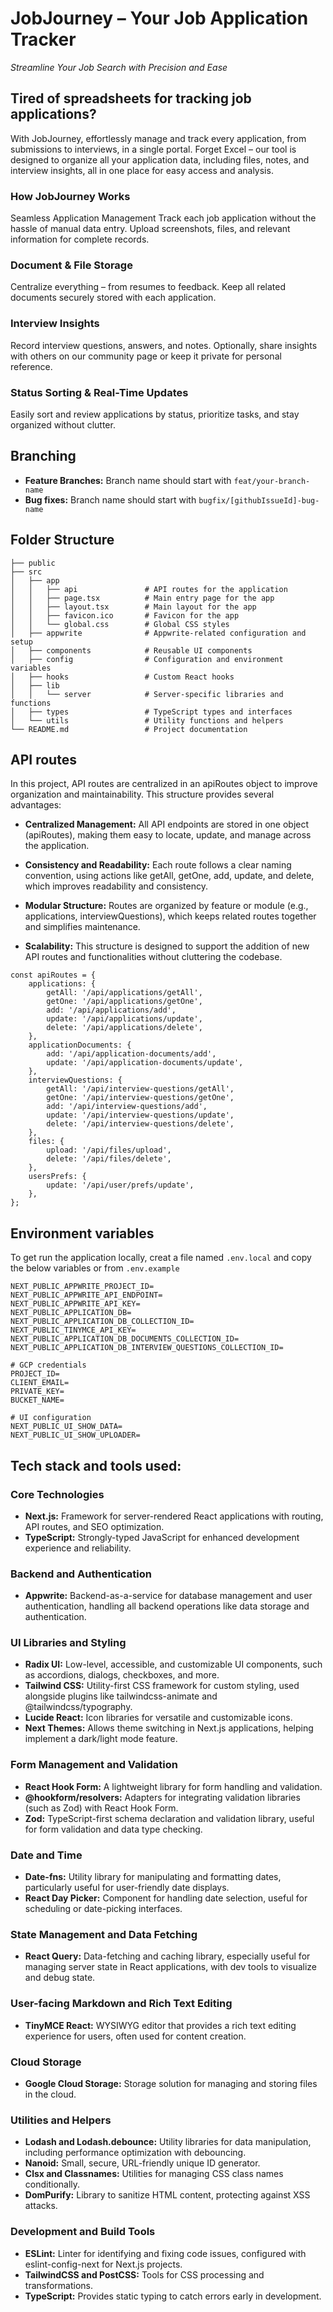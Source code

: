 # JobJourney – Your Job Application Tracker

_Streamline Your Job Search with Precision and Ease_

## Tired of spreadsheets for tracking job applications?

With JobJourney, effortlessly manage and track every application, from submissions to interviews, in a single portal. Forget Excel – our tool is designed to organize all your application data, including files, notes, and interview insights, all in one place for easy access and analysis.

### How JobJourney Works

Seamless Application Management
Track each job application without the hassle of manual data entry. Upload screenshots, files, and relevant information for complete records.

### Document & File Storage

Centralize everything – from resumes to feedback. Keep all related documents securely stored with each application.

### Interview Insights

Record interview questions, answers, and notes. Optionally, share insights with others on our community page or keep it private for personal reference.

### Status Sorting & Real-Time Updates

Easily sort and review applications by status, prioritize tasks, and stay organized without clutter.

## Branching

-   **Feature Branches:** Branch name should start with `feat/your-branch-name`
-   **Bug fixes:** Branch name should start with `bugfix/[githubIssueId]-bug-name`

## Folder Structure

```
├── public
├── src
│   ├── app
│   │   ├── api               # API routes for the application
│   │   ├── page.tsx          # Main entry page for the app
│   │   ├── layout.tsx        # Main layout for the app
│   │   ├── favicon.ico       # Favicon for the app
│   │   └── global.css        # Global CSS styles
│   ├── appwrite              # Appwrite-related configuration and setup
│   ├── components            # Reusable UI components
│   ├── config                # Configuration and environment variables
│   ├── hooks                 # Custom React hooks
│   ├── lib
│   │   └── server            # Server-specific libraries and functions
│   ├── types                 # TypeScript types and interfaces
│   └── utils                 # Utility functions and helpers
└── README.md                 # Project documentation

```

## API routes

In this project, API routes are centralized in an apiRoutes object to improve organization and maintainability. This structure provides several advantages:

-   **Centralized Management:** All API endpoints are stored in one object (apiRoutes), making them easy to locate, update, and manage across the application.

-   **Consistency and Readability:** Each route follows a clear naming convention, using actions like getAll, getOne, add, update, and delete, which improves readability and consistency.

-   **Modular Structure:** Routes are organized by feature or module (e.g., applications, interviewQuestions), which keeps related routes together and simplifies maintenance.

-   **Scalability:** This structure is designed to support the addition of new API routes and functionalities without cluttering the codebase.

```
const apiRoutes = {
	applications: {
		getAll: '/api/applications/getAll',
		getOne: '/api/applications/getOne',
		add: '/api/applications/add',
		update: '/api/applications/update',
		delete: '/api/applications/delete',
	},
	applicationDocuments: {
		add: '/api/application-documents/add',
		update: '/api/application-documents/update',
	},
	interviewQuestions: {
		getAll: '/api/interview-questions/getAll',
		getOne: '/api/interview-questions/getOne',
		add: '/api/interview-questions/add',
		update: '/api/interview-questions/update',
		delete: '/api/interview-questions/delete',
	},
	files: {
		upload: '/api/files/upload',
		delete: '/api/files/delete',
	},
	usersPrefs: {
		update: '/api/user/prefs/update',
	},
};

```

## Environment variables

To get run the application locally, creat a file named `.env.local` and copy the below variables or from `.env.example`

```
NEXT_PUBLIC_APPWRITE_PROJECT_ID=
NEXT_PUBLIC_APPWRITE_API_ENDPOINT=
NEXT_PUBLIC_APPWRITE_API_KEY=
NEXT_PUBLIC_APPLICATION_DB=
NEXT_PUBLIC_APPLICATION_DB_COLLECTION_ID=
NEXT_PUBLIC_TINYMCE_API_KEY=
NEXT_PUBLIC_APPLICATION_DB_DOCUMENTS_COLLECTION_ID=
NEXT_PUBLIC_APPLICATION_DB_INTERVIEW_QUESTIONS_COLLECTION_ID=

# GCP credentials
PROJECT_ID=
CLIENT_EMAIL=
PRIVATE_KEY=
BUCKET_NAME=

# UI configuration
NEXT_PUBLIC_UI_SHOW_DATA=
NEXT_PUBLIC_UI_SHOW_UPLOADER=

```

## Tech stack and tools used:

### Core Technologies

-   **Next.js:** Framework for server-rendered React applications with routing, API routes, and SEO optimization.
-   **TypeScript:** Strongly-typed JavaScript for enhanced development experience and reliability.

### Backend and Authentication

-   **Appwrite:** Backend-as-a-service for database management and user authentication, handling all backend operations like data storage and authentication.

### UI Libraries and Styling

-   **Radix UI:** Low-level, accessible, and customizable UI components, such as accordions, dialogs, checkboxes, and more.
-   **Tailwind CSS:** Utility-first CSS framework for custom styling, used alongside plugins like tailwindcss-animate and @tailwindcss/typography.
-   **Lucide React:** Icon libraries for versatile and customizable icons.
-   **Next Themes:** Allows theme switching in Next.js applications, helping implement a dark/light mode feature.

### Form Management and Validation

-   **React Hook Form:** A lightweight library for form handling and validation.
-   **@hookform/resolvers:** Adapters for integrating validation libraries (such as Zod) with React Hook Form.
-   **Zod:** TypeScript-first schema declaration and validation library, useful for form validation and data type checking.

### Date and Time

-   **Date-fns:** Utility library for manipulating and formatting dates, particularly useful for user-friendly date displays.
-   **React Day Picker:** Component for handling date selection, useful for scheduling or date-picking interfaces.

### State Management and Data Fetching

-   **React Query:** Data-fetching and caching library, especially useful for managing server state in React applications, with dev tools to visualize and debug state.

### User-facing Markdown and Rich Text Editing

-   **TinyMCE React:** WYSIWYG editor that provides a rich text editing experience for users, often used for content creation.

### Cloud Storage

-   **Google Cloud Storage:** Storage solution for managing and storing files in the cloud.

### Utilities and Helpers

-   **Lodash and Lodash.debounce:** Utility libraries for data manipulation, including performance optimization with debouncing.
-   **Nanoid:** Small, secure, URL-friendly unique ID generator.
-   **Clsx and Classnames:** Utilities for managing CSS class names conditionally.
-   **DomPurify:** Library to sanitize HTML content, protecting against XSS attacks.

### Development and Build Tools

-   **ESLint:** Linter for identifying and fixing code issues, configured with eslint-config-next for Next.js projects.
-   **TailwindCSS and PostCSS:** Tools for CSS processing and transformations.
-   **TypeScript:** Provides static typing to catch errors early in development.

